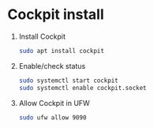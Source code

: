 # Cockpit install
1. Install Cockpit
    ```bash
    sudo apt install cockpit
    ```

2. Enable/check status
    ```bash
    sudo systemctl start cockpit
    sudo systemctl enable cockpit.socket
    ```

3. Allow Cockpit in UFW
    ```bash
    sudo ufw allow 9090
    ```